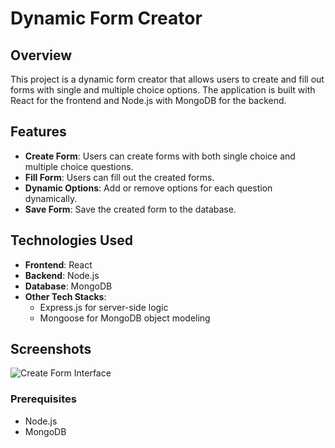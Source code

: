 # Dynamic Form Creator

## Overview

This project is a dynamic form creator that allows users to create and fill out forms with single and multiple choice options. The application is built with React for the frontend and Node.js with MongoDB for the backend.

## Features

- **Create Form**: Users can create forms with both single choice and multiple choice questions.
- **Fill Form**: Users can fill out the created forms.
- **Dynamic Options**: Add or remove options for each question dynamically.
- **Save Form**: Save the created form to the database.

## Technologies Used

- **Frontend**: React
- **Backend**: Node.js
- **Database**: MongoDB
- **Other Tech Stacks**:
  - Express.js for server-side logic
  - Mongoose for MongoDB object modeling

## Screenshots

![Create Form Interface](dynamic-form-app\public\Screenshot.png)

### Prerequisites

- Node.js
- MongoDB
